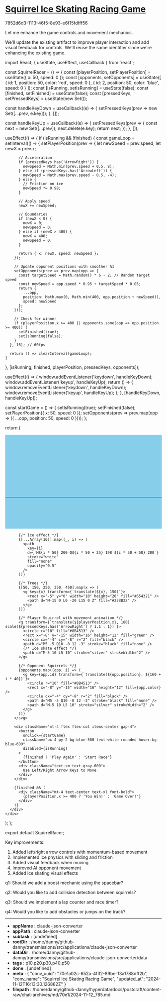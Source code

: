 # [Squirrel Ice Skating Racing Game](https://claude.ai/chat/70e1a02c-652a-4f32-89be-13a1788dff2b)

7852d6d3-1113-46f5-8e93-e6f15fdfff56

 Let me enhance the game controls and movement mechanics.

<antThinking>We'll update the existing artifact to improve player interaction and add visual feedback for controls. We'll reuse the same identifier since we're enhancing the existing game.</antThinking>

<antArtifact identifier="squirrel-racer" type="application/vnd.ant.react" title="Squirrel Racing Game with Enhanced Controls">
import React, { useState, useEffect, useCallback } from 'react';

const SquirrelRacer = () => {
  const [playerPosition, setPlayerPosition] = useState({ x: 50, speed: 0 });
  const [opponents, setOpponents] = useState([
    { id: 1, position: 50, color: 'red', speed: 0 },
    { id: 2, position: 50, color: 'blue', speed: 0 }
  ]);
  const [isRunning, setIsRunning] = useState(false);
  const [finished, setFinished] = useState(false);
  const [pressedKeys, setPressedKeys] = useState(new Set());

  const handleKeyDown = useCallback((e) => {
    setPressedKeys(prev => new Set([...prev, e.key]));
  }, []);

  const handleKeyUp = useCallback((e) => {
    setPressedKeys(prev => {
      const next = new Set([...prev]);
      next.delete(e.key);
      return next;
    });
  }, []);

  useEffect(() => {
    if (isRunning && !finished) {
      const gameLoop = setInterval(() => {
        setPlayerPosition(prev => {
          let newSpeed = prev.speed;
          let newX = prev.x;

          // Acceleration
          if (pressedKeys.has('ArrowRight')) {
            newSpeed = Math.min(prev.speed + 0.5, 8);
          } else if (pressedKeys.has('ArrowLeft')) {
            newSpeed = Math.max(prev.speed - 0.5, -4);
          } else {
            // Friction on ice
            newSpeed *= 0.98;
          }

          // Apply speed
          newX += newSpeed;

          // Boundaries
          if (newX < 0) {
            newX = 0;
            newSpeed = 0;
          } else if (newX > 400) {
            newX = 400;
            newSpeed = 0;
          }

          return { x: newX, speed: newSpeed };
        });

        // Update opponent positions with smoother AI
        setOpponents(prev => prev.map(opp => {
          const targetSpeed = Math.random() * 6 - 2; // Random target speed
          const newSpeed = opp.speed * 0.95 + targetSpeed * 0.05;
          return {
            ...opp,
            position: Math.max(0, Math.min(400, opp.position + newSpeed)),
            speed: newSpeed
          };
        }));

        // Check for winner
        if (playerPosition.x >= 400 || opponents.some(opp => opp.position >= 400)) {
          setFinished(true);
          setIsRunning(false);
        }
      }, 16); // 60fps

      return () => clearInterval(gameLoop);
    }
  }, [isRunning, finished, playerPosition, pressedKeys, opponents]);

  useEffect(() => {
    window.addEventListener('keydown', handleKeyDown);
    window.addEventListener('keyup', handleKeyUp);
    return () => {
      window.removeEventListener('keydown', handleKeyDown);
      window.removeEventListener('keyup', handleKeyUp);
    };
  }, [handleKeyDown, handleKeyUp]);

  const startGame = () => {
    setIsRunning(true);
    setFinished(false);
    setPlayerPosition({ x: 50, speed: 0 });
    setOpponents(prev => prev.map(opp => ({ ...opp, position: 50, speed: 0 })));
  };

  return (
    <div className="w-full max-w-2xl mx-auto p-4">
      <div className="bg-gray-100 rounded-lg p-4">
        <svg viewBox="0 0 500 300" className="w-full border border-gray-300">
          {/* Background */}
          <rect width="500" height="300" fill="#87CEEB" />
          <path d="M0 200 L500 200" stroke="#555" strokeWidth="2" />
          
          {/* Ice effect */}
          {[...Array(10)].map((_, i) => (
            <path
              key={i}
              d={`M${i * 50} 200 Q${i * 50 + 25} 198 ${i * 50 + 50} 200`}
              stroke="white"
              fill="none"
              opacity="0.5"
            />
          ))}

          {/* Trees */}
          {[50, 150, 250, 350, 450].map(x => (
            <g key={x} transform={`translate(${x}, 150)`}>
              <rect x="-5" y="0" width="10" height="20" fill="#654321" />
              <path d="M-15 0 L0 -20 L15 0 Z" fill="#228B22" />
            </g>
          ))}

          {/* Player Squirrel with movement animation */}
          <g transform={`translate(${playerPosition.x}, 180) scale(${pressedKeys.has('ArrowRight') ? 1.1 : 1})`}>
            <circle r="10" fill="#8B4513" />
            <rect x="-8" y="-15" width="16" height="12" fill="green" />
            <circle cx="-4" cy="-8" r="2" fill="black" />
            <path d="M5 -5 Q10 -8 12 -3" stroke="black" fill="none" />
            {/* Ice skate effect */}
            <path d="M-5 10 L5 10" stroke="silver" strokeWidth="2" />
          </g>

          {/* Opponent Squirrels */}
          {opponents.map((opp, i) => (
            <g key={opp.id} transform={`translate(${opp.position}, ${160 + i * 40})`}>
              <circle r="10" fill="#8B4513" />
              <rect x="-8" y="-15" width="16" height="12" fill={opp.color} />
              <circle cx="-4" cy="-8" r="2" fill="black" />
              <path d="M5 -5 Q10 -8 12 -3" stroke="black" fill="none" />
              <path d="M-5 10 L5 10" stroke="silver" strokeWidth="2" />
            </g>
          ))}
        </svg>

        <div className="mt-4 flex flex-col items-center gap-4">
          <button 
            onClick={startGame}
            className="px-4 py-2 bg-blue-500 text-white rounded hover:bg-blue-600"
            disabled={isRunning}
          >
            {finished ? 'Play Again' : 'Start Race'}
          </button>
          <div className="text-sm text-gray-600">
            Use Left/Right Arrow Keys to Move
          </div>
        </div>

        {finished && (
          <div className="mt-4 text-center text-xl font-bold">
            {playerPosition.x >= 400 ? 'You Win!' : 'Game Over!'}
          </div>
        )}
      </div>
    </div>
  );
};

export default SquirrelRacer;
</antArtifact>

Key improvements:
1. Added left/right arrow controls with momentum-based movement
2. Implemented ice physics with sliding and friction
3. Added visual feedback when moving
4. Improved AI opponent movement
5. Added ice skating visual effects

q1: Should we add a boost mechanic using the spacebar?

q2: Would you like to add collision detection between squirrels?

q3: Should we implement a lap counter and race timer?

q4: Would you like to add obstacles or jumps on the track?

---

* **appName** : claude-json-converter
* **appPath** : claude-json-converter
* **subtask** : [undefined]
* **rootDir** : /home/danny/github-danny/transmissions/src/applications/claude-json-converter
* **dataDir** : /home/danny/github-danny/transmissions/src/applications/claude-json-converter/data
* **tags** : p10.p20.p30.p40.p50
* **done** : [undefined]
* **meta** : {
  "conv_uuid": "70e1a02c-652a-4f32-89be-13a1788dff2b",
  "conv_name": "Squirrel Ice Skating Racing Game",
  "updated_at": "2024-11-12T16:13:30.126882Z"
}
* **filepath** : /home/danny/github-danny/hyperdata/docs/postcraft/content-raw/chat-archives/md/70e1/2024-11-12_785.md